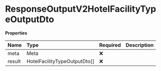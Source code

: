 # ResponseOutputV2HotelFacilityTypeOutputDto

**Properties**

| Name   | Type                         | Required | Description |
| :----- | :--------------------------- | :------- | :---------- |
| meta   | Meta                         | ❌       |             |
| result | HotelFacilityTypeOutputDto[] | ❌       |             |
